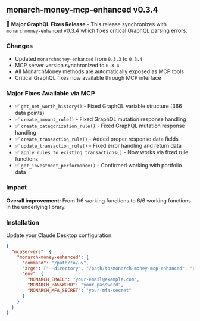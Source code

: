 ## monarch-money-mcp-enhanced v0.3.4

🎉 **Major GraphQL Fixes Release** - This release synchronizes with `monarchmoney-enhanced` v0.3.4 which fixes critical GraphQL parsing errors.

### Changes
- Updated `monarchmoney-enhanced` from `0.3.3` to `0.3.4`
- MCP server version synchronized to `0.3.4`
- All MonarchMoney methods are automatically exposed as MCP tools
- Critical GraphQL fixes now available through MCP interface

### Major Fixes Available via MCP
- ✅ `get_net_worth_history()` - Fixed GraphQL variable structure (366 data points)
- ✅ `create_amount_rule()` - Fixed GraphQL mutation response handling  
- ✅ `create_categorization_rule()` - Fixed GraphQL mutation response handling
- ✅ `create_transaction_rule()` - Added proper response data fields
- ✅ `update_transaction_rule()` - Fixed error handling and return data
- ✅ `apply_rules_to_existing_transactions()` - Now works via fixed rule functions
- ✅ `get_investment_performance()` - Confirmed working with portfolio data

### Impact
**Overall improvement:** From 1/6 working functions to 6/6 working functions in the underlying library.

### Installation
Update your Claude Desktop configuration:
```json
{
  "mcpServers": {
    "monarch-money-enhanced": {
      "command": "/path/to/uv",
      "args": ["--directory", "/path/to/monarch-money-mcp-enhanced", "run", "python", "server.py"],
      "env": {
        "MONARCH_EMAIL": "your-email@example.com",
        "MONARCH_PASSWORD": "your-password",
        "MONARCH_MFA_SECRET": "your-mfa-secret"
      }
    }
  }
}
```
